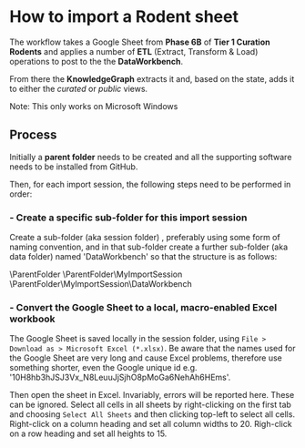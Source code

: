 # How to import a Rodent sheet

The workflow takes a Google Sheet from **Phase 6B** of **Tier 1 Curation Rodents** and applies a number of **ETL** (Extract, Transform & Load) operations to post to the the **DataWorkbench**.

From there the **KnowledgeGraph** extracts it and, based on the state, adds it to either the _curated_ or _public_ views.

Note: This only works on Microsoft Windows

## Process

Initially a **parent folder** needs to be created and all the supporting software needs to be installed from GitHub.

Then, for each import session, the following steps need to be performed in order:

### - Create a specific sub-folder for this import session

Create a sub-folder (aka session folder) , preferably using some form of naming convention, and in that sub-folder create a further sub-folder (aka data folder) named 'DataWorkbench' so that the structure is as follows:

\ParentFolder
\ParentFolder\MyImportSession
\ParentFolder\MyImportSession\DataWorkbench

### - Convert the Google Sheet to a local, macro-enabled Excel workbook

The Google Sheet is saved locally in the session folder, using ```File > Download as > Microsoft Excel (*.xlsx)```.
Be aware that the names used for the Google Sheet are very long and cause Excel problems, therefore use something shorter, even the Google unique id e.g. '10H8hb3hJSJ3Vx_N8LeuuJjSjhO8pMoGa6NehAh6HEms'.

Then open the sheet in Excel. Invariably, errors will be reported here. These can be ignored.
Select all cells in all sheets by right-clicking on the first tab and choosing ```Select All Sheets``` and then clicking top-left to select all cells.
Right-click on a column heading and set all column widths to 20. Righ-click on a row heading  and set all heights to 15.
